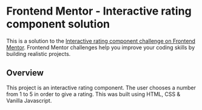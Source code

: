 # Frontend Mentor - Interactive rating component solution

This is a solution to the [Interactive rating component challenge on Frontend Mentor](https://www.frontendmentor.io/challenges/interactive-rating-component-koxpeBUmI). Frontend Mentor challenges help you improve your coding skills by building realistic projects. 


## Overview

This project is an interactive rating component. The user chooses a number from 1 to 5 in order to give a rating. This was built using HTML, CSS & Vanilla Javascript.